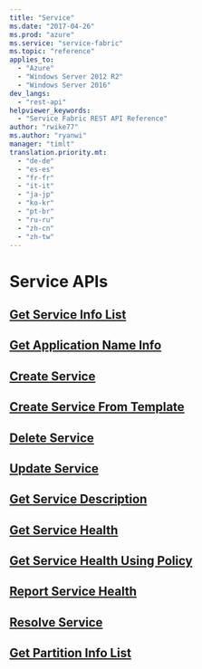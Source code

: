```yaml
---
title: "Service"
ms.date: "2017-04-26"
ms.prod: "azure"
ms.service: "service-fabric"
ms.topic: "reference"
applies_to: 
  - "Azure"
  - "Windows Server 2012 R2"
  - "Windows Server 2016"
dev_langs: 
  - "rest-api"
helpviewer_keywords: 
  - "Service Fabric REST API Reference"
author: "rwike77"
ms.author: "ryanwi"
manager: "timlt"
translation.priority.mt: 
  - "de-de"
  - "es-es"
  - "fr-fr"
  - "it-it"
  - "ja-jp"
  - "ko-kr"
  - "pt-br"
  - "ru-ru"
  - "zh-cn"
  - "zh-tw"
---
```

# Service APIs

## [Get Service Info List](get-service-info-list.md)
## [Get Application Name Info](get-application-name-info.md)
## [Create Service](create-service.md)
## [Create Service From Template](create-service-from-template.md)
## [Delete Service](delete-service.md)
## [Update Service](update-service.md)
## [Get Service Description](get-service-description.md)
## [Get Service Health](get-service-health.md)
## [Get Service Health Using Policy](get-service-health-using-policy.md)
## [Report Service Health](report-service-health.md)
## [Resolve Service](resolve-service.md)
## [Get Partition Info List](get-partition-info-list.md)

